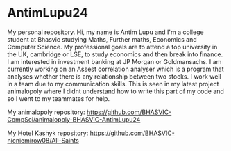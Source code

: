# AntimLupu24
My personal repository.
Hi, my name is Antim Lupu and I'm a college student at Bhasvic studying Maths, Further maths, Economics and Computer Science.
My professional goals are to attend a top university in the UK, cambridge or LSE, to study economics and then break into finance.
I am interested in investment banking at JP Morgan or Goldmansachs.
I am currently working on an Assest correlation analyser which is a program that analyses whether there is any relationship between two stocks.
I work well in a team due to my communication skills. This is seen in my latest project animalopoly where I didnt understand how to write this part of my code and so I went to my teammates for help.

My animalopoly repository: https://github.com/BHASVIC-CompSci/animalopoly-BHASVIC-AntimLupu24

My Hotel Kashyk repository: https://github.com/BHASVIC-nicniemirow08/All-Saints
